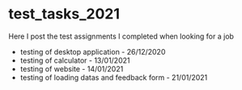 # test_tasks_2021
Here I post the test assignments I completed when looking for a job
- testing of desktop application - 26/12/2020
- testing of calculator - 13/01/2021
- testing of website - 14/01/2021
- testing of loading datas and feedback form - 21/01/2021
